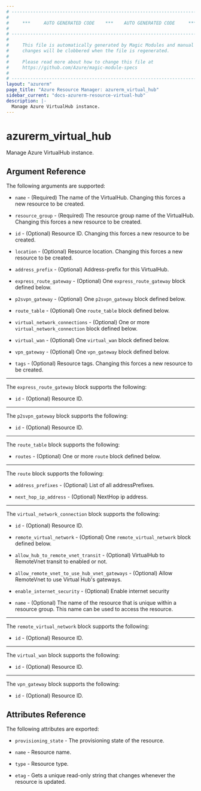 ```yaml
---
# ----------------------------------------------------------------------------
#
#     ***     AUTO GENERATED CODE    ***    AUTO GENERATED CODE     ***
#
# ----------------------------------------------------------------------------
#
#     This file is automatically generated by Magic Modules and manual
#     changes will be clobbered when the file is regenerated.
#
#     Please read more about how to change this file at
#     https://github.com/Azure/magic-module-specs
#
# ----------------------------------------------------------------------------
layout: "azurerm"
page_title: "Azure Resource Manager: azurerm_virtual_hub"
sidebar_current: "docs-azurerm-resource-virtual-hub"
description: |-
  Manage Azure VirtualHub instance.
---
```


# azurerm_virtual_hub

Manage Azure VirtualHub instance.


## Argument Reference

The following arguments are supported:

* `name` - (Required) The name of the VirtualHub. Changing this forces a new resource to be created.

* `resource_group` - (Required) The resource group name of the VirtualHub. Changing this forces a new resource to be created.

* `id` - (Optional) Resource ID. Changing this forces a new resource to be created.

* `location` - (Optional) Resource location. Changing this forces a new resource to be created.

* `address_prefix` - (Optional) Address-prefix for this VirtualHub.

* `express_route_gateway` - (Optional) One `express_route_gateway` block defined below.

* `p2svpn_gateway` - (Optional) One `p2svpn_gateway` block defined below.

* `route_table` - (Optional) One `route_table` block defined below.

* `virtual_network_connections` - (Optional) One or more `virtual_network_connection` block defined below.

* `virtual_wan` - (Optional) One `virtual_wan` block defined below.

* `vpn_gateway` - (Optional) One `vpn_gateway` block defined below.

* `tags` - (Optional) Resource tags. Changing this forces a new resource to be created.

---

The `express_route_gateway` block supports the following:

* `id` - (Optional) Resource ID.

---

The `p2svpn_gateway` block supports the following:

* `id` - (Optional) Resource ID.

---

The `route_table` block supports the following:

* `routes` - (Optional) One or more `route` block defined below.


---

The `route` block supports the following:

* `address_prefixes` - (Optional) List of all addressPrefixes.

* `next_hop_ip_address` - (Optional) NextHop ip address.

---

The `virtual_network_connection` block supports the following:

* `id` - (Optional) Resource ID.

* `remote_virtual_network` - (Optional) One `remote_virtual_network` block defined below.

* `allow_hub_to_remote_vnet_transit` - (Optional) VirtualHub to RemoteVnet transit to enabled or not.

* `allow_remote_vnet_to_use_hub_vnet_gateways` - (Optional) Allow RemoteVnet to use Virtual Hub's gateways.

* `enable_internet_security` - (Optional) Enable internet security

* `name` - (Optional) The name of the resource that is unique within a resource group. This name can be used to access the resource.


---

The `remote_virtual_network` block supports the following:

* `id` - (Optional) Resource ID.

---

The `virtual_wan` block supports the following:

* `id` - (Optional) Resource ID.

---

The `vpn_gateway` block supports the following:

* `id` - (Optional) Resource ID.

## Attributes Reference

The following attributes are exported:

* `provisioning_state` - The provisioning state of the resource.

* `name` - Resource name.

* `type` - Resource type.

* `etag` - Gets a unique read-only string that changes whenever the resource is updated.
